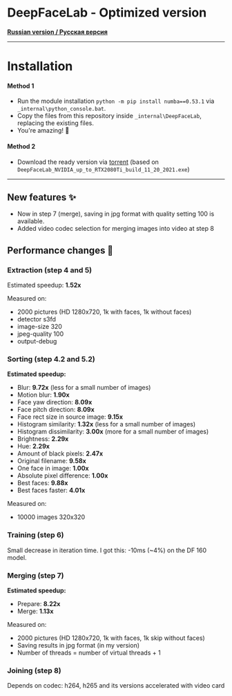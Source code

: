 ﻿# DeepFaceLab - Optimized version

[**Russian version / Русская версия**](README-ru-RU.md)

---

# Installation

#### Method 1
- Run the module installation `python -m pip install numba==0.53.1` via `_internal\python_console.bat`.
- Copy the files from this repository inside `_internal\DeepFaceLab`, replacing the existing files.
- You're amazing! 🎉

#### Method 2

- Download the ready version via [torrent](DFL.torrent) (based on `DeepFaceLab_NVIDIA_up_to_RTX2080Ti_build_11_20_2021.exe`)

---

## New features ✨
- Now in step 7 (merge), saving in jpg format with quality setting 100 is available.
- Added video codec selection for merging images into video at step 8


## Performance changes 🚀


### Extraction (step 4 and 5)
Estimated speedup: **1.52х**  

Measured on:
- 2000 pictures (HD 1280x720, 1k with faces, 1k without faces)
- detector s3fd
- image-size 320
- jpeg-quality 100
- output-debug


### Sorting (step 4.2 and 5.2)
**Estimated speedup:**
- Blur: **9.72x** (less for a small number of images)
- Motion blur: **1.90x**
- Face yaw direction: **8.09x**
- Face pitch direction: **8.09x**
- Face rect size in source image: **9.15x**
- Histogram similarity: **1.32x** (less for a small number of images)
- Histogram dissimilarity: **3.00x** (more for a small number of images)
- Brightness: **2.29x**
- Hue: **2.29x**
- Amount of black pixels: **2.47x**
- Original filename: **9.58x**
- One face in image: **1.00x**
- Absolute pixel difference: **1.00x**
- Best faces: **9.88x**
- Best faces faster: **4.01x**

Measured on:
- 10000 images 320x320


### Training (step 6)
Small decrease in iteration time. I got this: -10ms (~4%) on the DF 160 model.


### Merging (step 7)
**Estimated speedup:**
- Prepare: **8.22x**
- Merge: **1.13x**

Measured on:
- 2000 pictures (HD 1280x720, 1k with faces, 1k skip without faces)
- Saving results in jpg format (in my version)
- Number of threads = number of virtual threads + 1

### Joining (step 8)
Depends on codec: h264, h265 and its versions accelerated with video card